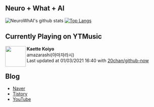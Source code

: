 ## Neuro + What + AI

![NeuroWhAI's github stats](https://github-readme-stats.vercel.app/api?username=neurowhai&count_private=true&show_icons=true)
[![Top Langs](https://github-readme-stats.vercel.app/api/top-langs/?username=neurowhai&layout=compact)](https://github.com/anuraghazra/github-readme-stats)

## Currently Playing on YTMusic

[<img align="left" height="65" src="https://lh3.googleusercontent.com/AAPnfs2bi9Umv5B_ZhK8HsqlOl9yHRh-i0pbMoANhwFdFgdoK5m45DKSlJKGIakbuPa52sfLl_xIuuU">](https://music.youtube.com/channel/UCYYblFFBpnZabWlpz9aAIPA)

**Kaette Koiyo**  
amazarashi(아마자라시)  
Last updated at 01/03/2021 16:40 with [20chan/github-now](https://github.com/20chan/github-now)

## Blog

- [Naver](http://blog.naver.com/neurowhai)
- [Tistory](http://neurowhai.tistory.com/)
- [YouTube](https://www.youtube.com/channel/UCB_v1xU6laBHOeH6z4L-Mtw)
